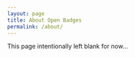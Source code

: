 ```yaml
---
layout: page
title: About Open Badges
permalink: /about/
---
```


This page intentionally left blank for now...